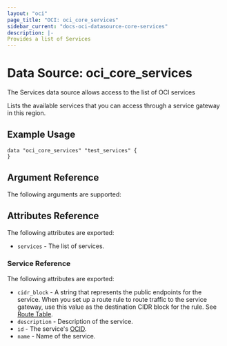 ```yaml
---
layout: "oci"
page_title: "OCI: oci_core_services"
sidebar_current: "docs-oci-datasource-core-services"
description: |-
Provides a list of Services
---
```

# Data Source: oci_core_services
The Services data source allows access to the list of OCI services

Lists the available services that you can access through a service gateway in this region.


## Example Usage

```hcl
data "oci_core_services" "test_services" {
}
```

## Argument Reference

The following arguments are supported:



## Attributes Reference

The following attributes are exported:

* `services` - The list of services.

### Service Reference

The following attributes are exported:

* `cidr_block` - A string that represents the public endpoints for the service. When you set up a route rule to route traffic to the service gateway, use this value as the destination CIDR block for the rule. See [Route Table](https://docs.us-phoenix-1.oraclecloud.com/api/#/en/iaas/20160918/RouteTable/). 
* `description` - Description of the service. 
* `id` - The service's [OCID](https://docs.us-phoenix-1.oraclecloud.com/Content/General/Concepts/identifiers.htm).
* `name` - Name of the service.

